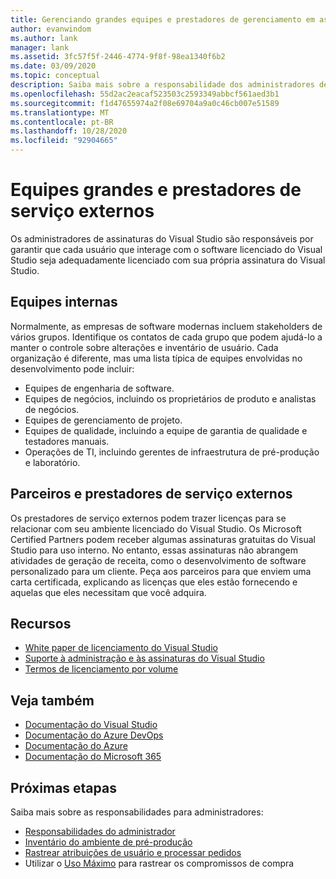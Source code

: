 ```yaml
---
title: Gerenciando grandes equipes e prestadores de gerenciamento em assinaturas do Visual Studio | Visual Studio Marketplace
author: evanwindom
ms.author: lank
manager: lank
ms.assetid: 3fc57f5f-2446-4774-9f8f-98ea1340f6b2
ms.date: 03/09/2020
ms.topic: conceptual
description: Saiba mais sobre a responsabilidade dos administradores de gerenciar assinaturas para equipes grandes, bem como para prestadores de gerenciamento externos.
ms.openlocfilehash: 55d2ac2eacaf523503c2593349abbcf561aed3b1
ms.sourcegitcommit: f1d47655974a2f08e69704a9a0c46cb007e51589
ms.translationtype: MT
ms.contentlocale: pt-BR
ms.lasthandoff: 10/28/2020
ms.locfileid: "92904665"
---
```

# <a name="large-teams-and-external-contractors"></a>Equipes grandes e prestadores de serviço externos
Os administradores de assinaturas do Visual Studio são responsáveis por garantir que cada usuário que interage com o software licenciado do Visual Studio seja adequadamente licenciado com sua própria assinatura do Visual Studio.

## <a name="internal-teams"></a>Equipes internas
Normalmente, as empresas de software modernas incluem stakeholders de vários grupos. Identifique os contatos de cada grupo que podem ajudá-lo a manter o controle sobre alterações e inventário de usuário.
Cada organização é diferente, mas uma lista típica de equipes envolvidas no desenvolvimento pode incluir:
- Equipes de engenharia de software.
- Equipes de negócios, incluindo os proprietários de produto e analistas de negócios.
- Equipes de gerenciamento de projeto.
- Equipes de qualidade, incluindo a equipe de garantia de qualidade e testadores manuais.
- Operações de TI, incluindo gerentes de infraestrutura de pré-produção e laboratório.

## <a name="external-contractors-and-partners"></a>Parceiros e prestadores de serviço externos
Os prestadores de serviço externos podem trazer licenças para se relacionar com seu ambiente licenciado do Visual Studio. Os Microsoft Certified Partners podem receber algumas assinaturas gratuitas do Visual Studio para uso interno. No entanto, essas assinaturas não abrangem atividades de geração de receita, como o desenvolvimento de software personalizado para um cliente. Peça aos parceiros para que enviem uma carta certificada, explicando as licenças que eles estão fornecendo e aquelas que eles necessitam que você adquira.

## <a name="resources"></a>Recursos
- [White paper de licenciamento do Visual Studio](https://visualstudio.microsoft.com/wp-content/uploads/2019/06/Visual-Studio-Licensing-Whitepaper-May-2019.pdf)
- [Suporte à administração e às assinaturas do Visual Studio](https://visualstudio.microsoft.com/support/support-overview-vs)
- [Termos de licenciamento por volume](https://www.microsoft.com/licensing/product-licensing/products.aspx)

## <a name="see-also"></a>Veja também
- [Documentação do Visual Studio](/visualstudio/)
- [Documentação do Azure DevOps](/azure/devops/)
- [Documentação do Azure](/azure/)
- [Documentação do Microsoft 365](/microsoft-365/)

## <a name="next-steps"></a>Próximas etapas
Saiba mais sobre as responsabilidades para administradores:
- [Responsabilidades do administrador](admin-responsibilities.md)
- [Inventário do ambiente de pré-produção](admin-inventory.md)
- [Rastrear atribuições de usuário e processar pedidos](assignments-orders.md)
- Utilizar o [Uso Máximo](maximum-usage.md) para rastrear os compromissos de compra